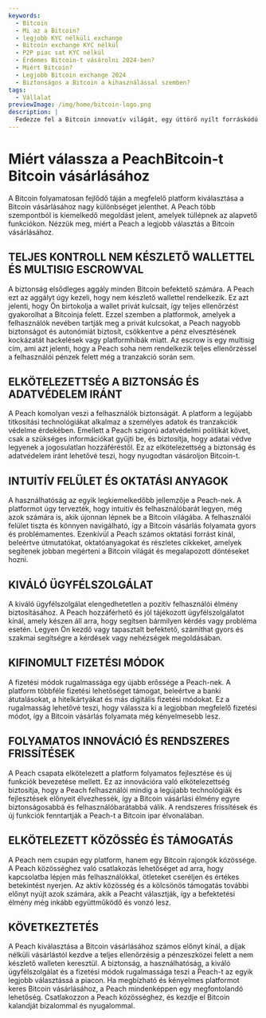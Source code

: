 ```yaml
---
keywords:
  - Bitcoin
  - Mi az a Bitcoin?
  - legjobb KYC nélküli exchange
  - Bitcoin exchange KYC nélkül
  - P2P piac sat KYC nélkül
  - Érdemes Bitcoin-t vásárolni 2024-ben?
  - Miért Bitcoin?
  - Legjobb Bitcoin exchange 2024
  - Biztonságos a Bitcoin a kihasználással szemben?
tags:
  - Vállalat
previewImage: /img/home/bitcoin-logo.png
description: |
  Fedezze fel a Bitcoin innovatív világát, egy úttörő nyílt forráskódú szoftvert, amely digitális és decentralizált pénzt biztosít egy globális hálózaton keresztül.
---
```


# Miért válassza a PeachBitcoin-t Bitcoin vásárlásához

A Bitcoin folyamatosan fejlődő táján a megfelelő platform kiválasztása a Bitcoin vásárlásához nagy különbséget jelenthet. A Peach több szempontból is kiemelkedő megoldást jelent, amelyek túllépnek az alapvető funkciókon. Nézzük meg, miért a Peach a legjobb választás a Bitcoin vásárlásához.

## TELJES KONTROLL NEM KÉSZLETŐ WALLETTEL ÉS MULTISIG ESCROWVAL

A biztonság elsődleges aggály minden Bitcoin befektető számára. A Peach ezt az aggályt úgy kezeli, hogy nem készlető wallettel rendelkezik. Ez azt jelenti, hogy Ön birtokolja a wallet privát kulcsait, így teljes ellenőrzést gyakorolhat a Bitcoinja felett. Ezzel szemben a platformok, amelyek a felhasználók nevében tartják meg a privát kulcsokat, a Peach nagyobb biztonságot és autonómiát biztosít, csökkentve a pénz elvesztésének kockázatát hackelések vagy platformhibák miatt. Az escrow is egy multisig cím, ami azt jelenti, hogy a Peach soha nem rendelkezik teljes ellenőrzéssel a felhasználói pénzek felett még a tranzakció során sem.

## ELKÖTELEZETTSÉG A BIZTONSÁG ÉS ADATVÉDELEM IRÁNT

A Peach komolyan veszi a felhasználók biztonságát. A platform a legújabb titkosítási technológiákat alkalmaz a személyes adatok és tranzakciók védelme érdekében. Emellett a Peach szigorú adatvédelmi politikát követ, csak a szükséges információkat gyűjti be, és biztosítja, hogy adatai védve legyenek a jogosulatlan hozzáféréstől. Ez az elkötelezettség a biztonság és adatvédelem iránt lehetővé teszi, hogy nyugodtan vásároljon Bitcoin-t.

## INTUITÍV FELÜLET ÉS OKTATÁSI ANYAGOK

A használhatóság az egyik legkiemelkedőbb jellemzője a Peach-nek. A platformot úgy tervezték, hogy intuitív és felhasználóbarát legyen, még azok számára is, akik újonnan lépnek be a Bitcoin világába. A felhasználói felület tiszta és könnyen navigálható, így a Bitcoin vásárlás folyamata gyors és problémamentes. Ezenkívül a Peach számos oktatási forrást kínál, beleértve útmutatókat, oktatóanyagokat és részletes cikkeket, amelyek segítenek jobban megérteni a Bitcoin világát és megalapozott döntéseket hozni.

## KIVÁLÓ ÜGYFÉLSZOLGÁLAT

A kiváló ügyfélszolgálat elengedhetetlen a pozitív felhasználói élmény biztosításához. A Peach hozzáférhető és jól tájékozott ügyfélszolgálatot kínál, amely készen áll arra, hogy segítsen bármilyen kérdés vagy probléma esetén. Legyen Ön kezdő vagy tapasztalt befektető, számíthat gyors és szakmai segítségre a kérdések vagy nehézségek megoldásában.

## KIFINOMULT FIZETÉSI MÓDOK

A fizetési módok rugalmassága egy újabb erőssége a Peach-nek. A platform többféle fizetési lehetőséget támogat, beleértve a banki átutalásokat, a hitelkártyákat és más digitális fizetési módokat. Ez a rugalmasság lehetővé teszi, hogy válassza ki a legjobban megfelelő fizetési módot, így a Bitcoin vásárlás folyamata még kényelmesebb lesz.

## FOLYAMATOS INNOVÁCIÓ ÉS RENDSZERES FRISSÍTÉSEK

A Peach csapata elkötelezett a platform folyamatos fejlesztése és új funkciók bevezetése mellett. Ez az innovációra való elkötelezettség biztosítja, hogy a Peach felhasználói mindig a legújabb technológiák és fejlesztések előnyeit élvezhessék, így a Bitcoin vásárlási élmény egyre biztonságosabbá és felhasználóbarátabbá válik. A rendszeres frissítések és új funkciók fenntartják a Peach-t a Bitcoin ipar élvonalában.

## ELKÖTELEZETT KÖZÖSSÉG ÉS TÁMOGATÁS

A Peach nem csupán egy platform, hanem egy Bitcoin rajongók közössége. A Peach közösséghez való csatlakozás lehetőséget ad arra, hogy kapcsolatba lépjen más felhasználókkal, ötleteket cseréljen és értékes betekintést nyerjen. Az aktív közösség és a kölcsönös támogatás további előnyt nyújt azok számára, akik a Peacht választják, így a befektetési élmény még inkább együttműködő és vonzó lesz.

## KÖVETKEZTETÉS

A Peach kiválasztása a Bitcoin vásárlásához számos előnyt kínál, a díjak nélküli vásárlástól kezdve a teljes ellenőrzésig a pénzeszközei felett a nem készlető walleten keresztül. A biztonság, a használhatóság, a kiváló ügyfélszolgálat és a fizetési módok rugalmassága teszi a Peach-t az egyik legjobb választássá a piacon. Ha megbízható és kényelmes platformot keres Bitcoin vásárlásához, a Peach mindenképpen egy megfontolandó lehetőség. Csatlakozzon a Peach közösséghez, és kezdje el Bitcoin kalandját bizalommal és nyugalommal.